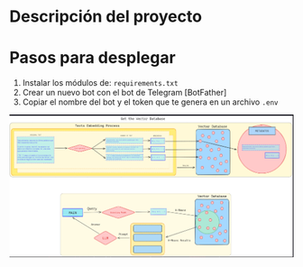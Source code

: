 # Descripción del proyecto

# Pasos para desplegar 

1. Instalar los módulos de: `requirements.txt`
2. Crear un nuevo bot con el bot de Telegram [BotFather]
3. Copiar el nombre del bot y el token que te genera en un archivo `.env`

![alt text](assets/image.png)
